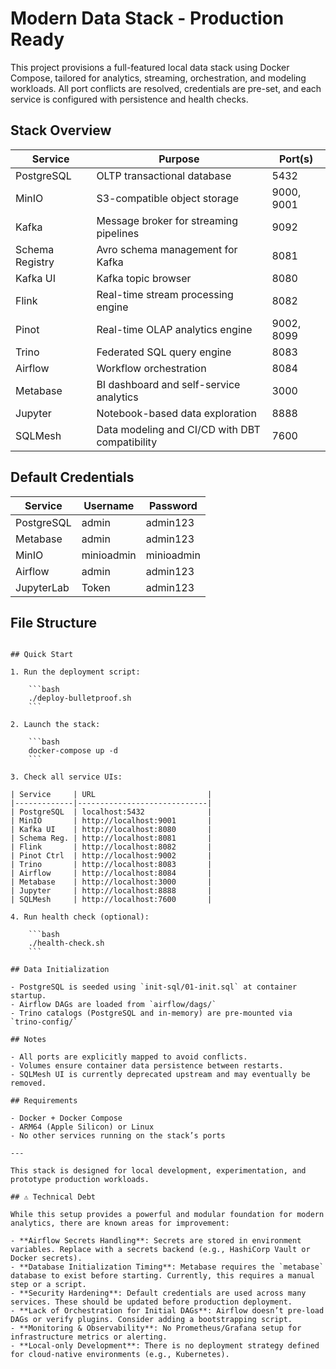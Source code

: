 # Modern Data Stack - Production Ready

This project provisions a full-featured local data stack using Docker Compose, tailored for analytics, streaming, orchestration, and modeling workloads. All port conflicts are resolved, credentials are pre-set, and each service is configured with persistence and health checks.

## Stack Overview

| Service         | Purpose                                      | Port(s)     |
|----------------|----------------------------------------------|-------------|
| PostgreSQL      | OLTP transactional database                  | 5432        |
| MinIO           | S3-compatible object storage                 | 9000, 9001  |
| Kafka           | Message broker for streaming pipelines       | 9092        |
| Schema Registry | Avro schema management for Kafka             | 8081        |
| Kafka UI        | Kafka topic browser                          | 8080        |
| Flink           | Real-time stream processing engine           | 8082        |
| Pinot           | Real-time OLAP analytics engine              | 9002, 8099  |
| Trino           | Federated SQL query engine                   | 8083        |
| Airflow         | Workflow orchestration                       | 8084        |
| Metabase        | BI dashboard and self-service analytics      | 3000        |
| Jupyter         | Notebook-based data exploration              | 8888        |
| SQLMesh         | Data modeling and CI/CD with DBT compatibility | 7600        |

## Default Credentials

| Service     | Username     | Password     |
|-------------|--------------|--------------|
| PostgreSQL  | admin        | admin123     |
| Metabase    | admin        | admin123     |
| MinIO       | minioadmin   | minioadmin   |
| Airflow     | admin        | admin123     |
| JupyterLab  | Token        | admin123     |

## File Structure

```

## Quick Start

1. Run the deployment script:

    ```bash
    ./deploy-bulletproof.sh
    ```

2. Launch the stack:

    ```bash
    docker-compose up -d
    ```

3. Check all service UIs:

| Service     | URL                         |
|-------------|-----------------------------|
| PostgreSQL  | localhost:5432              |
| MinIO       | http://localhost:9001       |
| Kafka UI    | http://localhost:8080       |
| Schema Reg. | http://localhost:8081       |
| Flink       | http://localhost:8082       |
| Pinot Ctrl  | http://localhost:9002       |
| Trino       | http://localhost:8083       |
| Airflow     | http://localhost:8084       |
| Metabase    | http://localhost:3000       |
| Jupyter     | http://localhost:8888       |
| SQLMesh     | http://localhost:7600       |

4. Run health check (optional):

    ```bash
    ./health-check.sh
    ```

## Data Initialization

- PostgreSQL is seeded using `init-sql/01-init.sql` at container startup.
- Airflow DAGs are loaded from `airflow/dags/`
- Trino catalogs (PostgreSQL and in-memory) are pre-mounted via `trino-config/`

## Notes

- All ports are explicitly mapped to avoid conflicts.
- Volumes ensure container data persistence between restarts.
- SQLMesh UI is currently deprecated upstream and may eventually be removed.

## Requirements

- Docker + Docker Compose
- ARM64 (Apple Silicon) or Linux
- No other services running on the stack’s ports

---

This stack is designed for local development, experimentation, and prototype production workloads.

## ⚠️ Technical Debt

While this setup provides a powerful and modular foundation for modern analytics, there are known areas for improvement:

- **Airflow Secrets Handling**: Secrets are stored in environment variables. Replace with a secrets backend (e.g., HashiCorp Vault or Docker secrets).
- **Database Initialization Timing**: Metabase requires the `metabase` database to exist before starting. Currently, this requires a manual step or a script.
- **Security Hardening**: Default credentials are used across many services. These should be updated before production deployment.
- **Lack of Orchestration for Initial DAGs**: Airflow doesn’t pre-load DAGs or verify plugins. Consider adding a bootstrapping script.
- **Monitoring & Observability**: No Prometheus/Grafana setup for infrastructure metrics or alerting.
- **Local-only Development**: There is no deployment strategy defined for cloud-native environments (e.g., Kubernetes).
